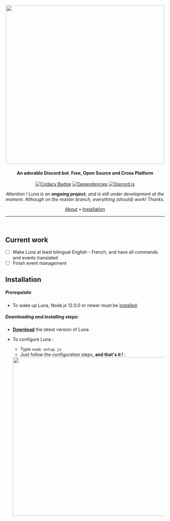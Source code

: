 <div align="center">

<img src="https://cdn.glitch.com/cc3ac29e-f4ce-4208-9e45-eadb26258397%2FFinalTest.png?v=1582118840141" width="500px">

#### An adorable Discord bot. Free, Open Source and Cross Platform

[![Codacy Badge](https://img.shields.io/codacy/grade/1770b308454b4ea5915d6b9fe1c631f3?color=2714E0&style=flat-square)](https://www.codacy.com/manual/Asgarrrrr/Luna?utm_source=github.com&amp;utm_medium=referral&amp;utm_content=Asgarrrrr/Luna&amp;utm_campaign=Badge_Grade)
[![Dependencies](https://img.shields.io/david/Asgarrrrr/Luna?color=4F36EC&style=flat-square)](https://david-dm.org/Asgarrrrr/Luna)
[![Discord.js](https://img.shields.io/badge/Discord.js-V.12-7354F6?style=flat-square)](https://www.npmjs.com/package/discord.js)

<i>Attention ! Luna is an <b>ongoing project</b>, and is still under development at the moment. Although on the master branch, everything (should) work! Thanks.</i>

<p align="center">
  <a href="#about">About</a> •
  <a href="#installation">Installation</a>
</p>

---

</div>

<br/>

## Current work
-   [ ] Make Luna at least bilingual English - French, and have all commands and events translated
-   [ ] Finish event management

## Installation

##### Prerequisite

* To wake up Luna, Node.js 12.0.0 or newer must be [installed](https://nodejs.org/en/download/).


##### Downloading and installing steps:
* **[Download](https://github.com/Asgarrrrr/Luna/archive/master.zip)** the latest version of Luna.
* To configure Luna :
    * Type `node setup.js`
    * Just follow the configuration steps, **and that's it !** :

    <img src="https://cdn.discordapp.com/attachments/677116823359193107/690243099121025028/12718671.png" width="500px">
